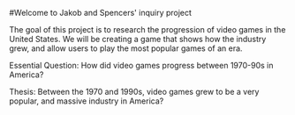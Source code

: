 #Welcome to Jakob and Spencers' inquiry project

The goal of this project is to research the progression of video games in the United States.
We will be creating a game that shows how the industry grew, and allow users to play the most popular games of an era.


Essential Question: How did video games progress between 1970-90s in America?

Thesis: Between the 1970 and 1990s, video games grew to be a very popular, and massive industry in America?
